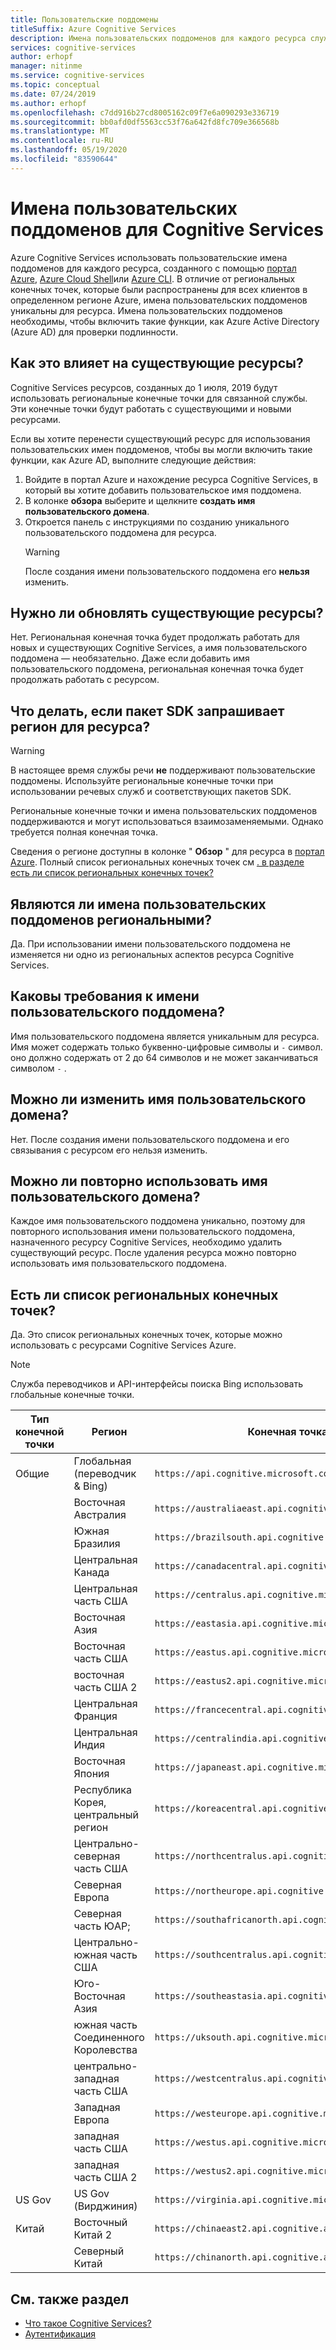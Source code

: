 ```yaml
---
title: Пользовательские поддомены
titleSuffix: Azure Cognitive Services
description: Имена пользовательских поддоменов для каждого ресурса службы "Поиск и Настройка" создаются с помощью портал Azure, Azure Cloud Shell или Azure CLI.
services: cognitive-services
author: erhopf
manager: nitinme
ms.service: cognitive-services
ms.topic: conceptual
ms.date: 07/24/2019
ms.author: erhopf
ms.openlocfilehash: c7dd916b27cd8005162c09f7e6a090293e336719
ms.sourcegitcommit: bb0afd0df5563cc53f76a642fd8fc709e366568b
ms.translationtype: MT
ms.contentlocale: ru-RU
ms.lasthandoff: 05/19/2020
ms.locfileid: "83590644"
---
```

# <a name="custom-subdomain-names-for-cognitive-services"></a>Имена пользовательских поддоменов для Cognitive Services

Azure Cognitive Services использовать пользовательские имена поддоменов для каждого ресурса, созданного с помощью [портал Azure](https://portal.azure.com), [Azure Cloud Shell](https://azure.microsoft.com/features/cloud-shell/)или [Azure CLI](https://docs.microsoft.com/cli/azure/install-azure-cli). В отличие от региональных конечных точек, которые были распространены для всех клиентов в определенном регионе Azure, имена пользовательских поддоменов уникальны для ресурса. Имена пользовательских поддоменов необходимы, чтобы включить такие функции, как Azure Active Directory (Azure AD) для проверки подлинности.

## <a name="how-does-this-impact-existing-resources"></a>Как это влияет на существующие ресурсы?

Cognitive Services ресурсов, созданных до 1 июля, 2019 будут использовать региональные конечные точки для связанной службы. Эти конечные точки будут работать с существующими и новыми ресурсами.

Если вы хотите перенести существующий ресурс для использования пользовательских имен поддоменов, чтобы вы могли включить такие функции, как Azure AD, выполните следующие действия:

1. Войдите в портал Azure и нахождение ресурса Cognitive Services, в который вы хотите добавить пользовательское имя поддомена.
2. В колонке **обзора** выберите и щелкните **создать имя пользовательского домена**.
3. Откроется панель с инструкциями по созданию уникального пользовательского поддомена для ресурса.
   > [!WARNING]
   > После создания имени пользовательского поддомена его **нельзя** изменить.

## <a name="do-i-need-to-update-my-existing-resources"></a>Нужно ли обновлять существующие ресурсы?

Нет. Региональная конечная точка будет продолжать работать для новых и существующих Cognitive Services, а имя пользовательского поддомена — необязательно. Даже если добавить имя пользовательского поддомена, региональная конечная точка будет продолжать работать с ресурсом.

## <a name="what-if-an-sdk-asks-me-for-the-region-for-a-resource"></a>Что делать, если пакет SDK запрашивает регион для ресурса?

> [!WARNING]
> В настоящее время службы речи **не** поддерживают пользовательские поддомены. Используйте региональные конечные точки при использовании речевых служб и соответствующих пакетов SDK.

Региональные конечные точки и имена пользовательских поддоменов поддерживаются и могут использоваться взаимозаменяемыми. Однако требуется полная конечная точка.

Сведения о регионе доступны в колонке " **Обзор** " для ресурса в [портал Azure](https://portal.azure.com). Полный список региональных конечных точек см [. в разделе есть ли список региональных конечных точек?](#is-there-a-list-of-regional-endpoints)

## <a name="are-custom-subdomain-names-regional"></a>Являются ли имена пользовательских поддоменов региональными?

Да. При использовании имени пользовательского поддомена не изменяется ни одно из региональных аспектов ресурса Cognitive Services.

## <a name="what-are-the-requirements-for-a-custom-subdomain-name"></a>Каковы требования к имени пользовательского поддомена?

Имя пользовательского поддомена является уникальным для ресурса. Имя может содержать только буквенно-цифровые символы и `-` символ. оно должно содержать от 2 до 64 символов и не может заканчиваться символом `-` .

## <a name="can-i-change-a-custom-domain-name"></a>Можно ли изменить имя пользовательского домена?

Нет. После создания имени пользовательского поддомена и его связывания с ресурсом его нельзя изменить.

## <a name="can-i-reuse-a-custom-domain-name"></a>Можно ли повторно использовать имя пользовательского домена?

Каждое имя пользовательского поддомена уникально, поэтому для повторного использования имени пользовательского поддомена, назначенного ресурсу Cognitive Services, необходимо удалить существующий ресурс. После удаления ресурса можно повторно использовать имя пользовательского поддомена.

## <a name="is-there-a-list-of-regional-endpoints"></a>Есть ли список региональных конечных точек?

Да. Это список региональных конечных точек, которые можно использовать с ресурсами Cognitive Services Azure.

> [!NOTE]
> Служба переводчиков и API-интерфейсы поиска Bing использовать глобальные конечные точки.

| Тип конечной точки | Регион | Конечная точка |
|---------------|--------|----------|
| Общие | Глобальная (переводчик & Bing) | `https://api.cognitive.microsoft.com` |
| | Восточная Австралия | `https://australiaeast.api.cognitive.microsoft.com` |
| | Южная Бразилия | `https://brazilsouth.api.cognitive.microsoft.com` |
| | Центральная Канада | `https://canadacentral.api.cognitive.microsoft.com` |
| | Центральная часть США | `https://centralus.api.cognitive.microsoft.com` |
| | Восточная Азия | `https://eastasia.api.cognitive.microsoft.com` |
| | Восточная часть США | `https://eastus.api.cognitive.microsoft.com` |
| | восточная часть США 2 | `https://eastus2.api.cognitive.microsoft.com` |
| | Центральная Франция | `https://francecentral.api.cognitive.microsoft.com` |
| | Центральная Индия | `https://centralindia.api.cognitive.microsoft.com` |
| | Восточная Япония | `https://japaneast.api.cognitive.microsoft.com` |
| | Республика Корея, центральный регион | `https://koreacentral.api.cognitive.microsoft.com` |
| | Центрально-северная часть США | `https://northcentralus.api.cognitive.microsoft.com` |
| | Северная Европа | `https://northeurope.api.cognitive.microsoft.com` |
| | Северная часть ЮАР; | `https://southafricanorth.api.cognitive.microsoft.com` |
| | Центрально-южная часть США | `https://southcentralus.api.cognitive.microsoft.com` |
| | Юго-Восточная Азия | `https://southeastasia.api.cognitive.microsoft.com` |
| | южная часть Соединенного Королевства | `https://uksouth.api.cognitive.microsoft.com` |
| | центрально-западная часть США | `https://westcentralus.api.cognitive.microsoft.com` |
| | Западная Европа | `https://westeurope.api.cognitive.microsoft.com` |
| | западная часть США | `https://westus.api.cognitive.microsoft.com` |
| | западная часть США 2 | `https://westus2.api.cognitive.microsoft.com` |
| US Gov | US Gov (Вирджиния) | `https://virginia.api.cognitive.microsoft.us` |
| Китай | Восточный Китай 2 | `https://chinaeast2.api.cognitive.azure.cn` |
| | Северный Китай | `https://chinanorth.api.cognitive.azure.cn` |

## <a name="see-also"></a>См. также раздел

* [Что такое Cognitive Services?](Welcome.md)
* [Аутентификация](authentication.md)
